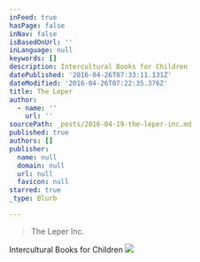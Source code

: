 ```yaml
---
inFeed: true
hasPage: false
inNav: false
isBasedOnUrl: ''
inLanguage: null
keywords: []
description: Intercultural Books for Children
datePublished: '2016-04-26T07:33:11.131Z'
dateModified: '2016-04-26T07:22:35.376Z'
title: The Leper
author:
  - name: ''
    url: ''
sourcePath: _posts/2016-04-19-the-leper-inc.md
published: true
authors: []
publisher:
  name: null
  domain: null
  url: null
  favicon: null
starred: true
_type: Blurb

---
```

> The Leper Inc. 

Intercultural Books for Children
![](https://s3-us-west-2.amazonaws.com/the-grid-img/p/e31dc9337457a40d6bba36a3e5ca60251c666e8f.jpg)